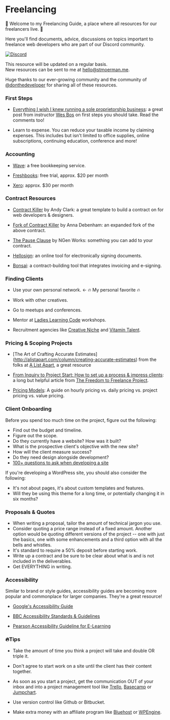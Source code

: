 # Freelancing 

👋 Welcome to my Freelancing Guide, a place where all resources for our freelancers live. 👋

Here you'll find documents, advice, discussions on topics important to freelance web developers who are part of our Discord community.

[![Discord](http://i.imgur.com/q7dA8Jx.png)](https://discord.gg/YbVsFVT)

This resource will be updated on a regular basis.    
New resources can be sent to me at [hello@stmoerman.me](mailto:hello@stmoerman.me).

Huge thanks to our ever-growing community and the community of [@donthedeveloper](https://github.com/donthedeveloper/) for sharing all of these resources.



### First Steps
* [Everything I wish I knew running a sole proprietorship business](http://wesbos.com/sole-proprietorship-ontario/): a great post from instructor [Wes Bos](http://wesbos.com/) on first steps you should take. Read the comments too!

* Learn to expense. You can reduce your taxable income by claiming expenses. This includes but isn't limited to office supplies, online subscriptions, continuing education, conference and more! 

### Accounting 
* [Wave](https://www.waveapps.com/): a free bookkeeping service.

* [Freshbooks](https://www.freshbooks.com/): free trial, approx. $20 per month

* [Xero](https://www.xero.com/): approx. $30 per month 

### Contract Resources
* [Contract Killer](https://gist.github.com/malarkey/4031110) by Andy Clark: a great template to build a contract on for web developers & designers.

* [Fork of Contract Killer](https://gist.github.com/maban/6098135) by Anna Debenham: an expanded fork of the above contract.

* [The Pause Clause](http://ngenworks.com/business/the-pause-clause/) by NGen Works: something you can add to your contract.

* [Hellosign](https://www.hellosign.com/): an online tool for electronically signing documents.

* [Bonsai](https://www.hellobonsai.com/): a contract-building tool that integrates invoicing and e-signing.

### Finding Clients

* Use your own personal network. <- 🔥 My personal favorite 🔥

* Work with other creatives.

* Go to meetups and conferences.

* Mentor at [Ladies Learning Code](http://ladieslearningcode.com) workshops. 

* Recruitment agencies like [Creative Niche](http://www.creativeniche.com/) and [Vitamin Talent](https://vitamintalent.com/). 

### Pricing & Scoping Projects

* [The Art of Crafting Accurate Estimates] (http://alistapart.com/column/creating-accurate-estimates) from the folks at [A List Apart](http://alistapart.com/), a great resource 

* [From Inquiry to Project Start: How to set up a process & impress clients](http://freelancetofreedomproject.com/freelance-process-to-save-time-impress-clients/): a long but helpful article from [The Freedom to Freelance Project](http://freelancetofreedomproject.com/).

* [Pricing Models](/docs/pricing-models.md): A guide on hourly pricing vs. daily pricing vs. project pricing vs. value pricing.

### Client Onboarding

Before you spend too much time on the project, figure out the following: 

* Find out the budget and timeline.
* Figure out the scope.
* Do they currently have a website? How was it built?
* What is the prospective client's objective with the new site?
* How will the client measure success?
* Do they need design alongside development?
* [100+ questions to ask when developing a site](http://marketingland.com/100-questions-you-must-ask-when-developing-web-site-86342)

If you're developing a WordPress site, you should also consider the following:

* It's not about pages, it's about custom templates and features.
* Will they be using this theme for a long time, or potentially changing it in six months?

### Proposals & Quotes

* When writing a proposal, tailor the amount of technical jargon you use.
* Consider quoting a price range instead of a fixed amount. Another option would be quoting different versions of the project -- one with just the basics, one with some enhancements and a third option with all the bells and whistles.
* It's standard to require a 50% deposit before starting work.
* Write up a contract and be sure to be clear about what is and is not included in the deliverables.
* Get EVERYTHING in writing. 

### Accessibility

Similar to brand or style guides, accessibility guides are becoming more popular and commonplace for larger companies. They're a great resource! 

* [Google's Accessibility Guide](https://www.google.com/design/spec/usability/accessibility.html)

* [BBC Accessibility Standards & Guidelines](http://www.bbc.co.uk/guidelines/futuremedia/accessibility/)

* [Pearson Accessibility Guideline for E-Learning](http://wps.pearsoned.com/accessibility/115/29601/7577872.cw/)

### 🔥Tips

* Take the amount of time you think a project will take and double OR triple it.

* Don't agree to start work on a site until the client has their content together.

* As soon as you start a project, get the communication OUT of your inbox and into a project management tool like [Trello](https://trello.com/), [Basecamp](http://basecamp.com) or [Jumpchart](https://jumpchart.com/).

* Use version control like Github or Bitbucket.

* Make extra money with an affiliate program like [Bluehost](https://www.bluehost.com/hosting/partner) or [WPEngine](http://wpengine.com/affiliate/).







